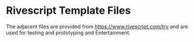 # Rivescript Template Files

The adjacent files are provided from https://www.rivescript.com/try and are used for testing and prototyping and Entertainment.


